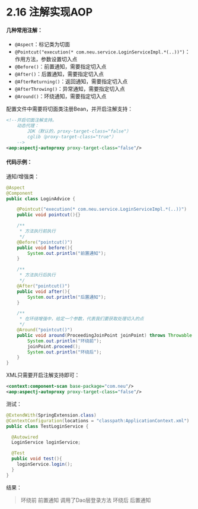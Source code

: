 # 2.16 注解实现AOP

#### 几种常用注解：

- `@Aspect`：标记类为切面
- `@Pointcut("execution(* com.neu.service.LoginServiceImpl.*(..))")`：作用方法，参数设置切入点
- `@Before()`：前置通知，需要指定切入点
- `@After()`：后置通知，需要指定切入点
- `@AfterReturning()`：返回通知，需要指定切入点
- `@AfterThrowing()`：异常通知，需要指定切入点
- `@Around()`：环绕通知，需要指定切入点



配置文件中需要将切面类注册Bean，并开启注解支持：

```xml
<!--开启切面注解支持。
    动态代理：
        JDK（默认的，proxy-target-class="false"）
        cglib（proxy-target-class="true"）
    -->
<aop:aspectj-autoproxy proxy-target-class="false"/>
```



#### 代码示例：

通知/增强类：

```java
@Aspect
@Component
public class LoginAdvice {

    @Pointcut("execution(* com.neu.service.LoginServiceImpl.*(..))")
    public void pointcut(){}

    /**
     * 方法执行前执行
     */
    @Before("pointcut()")
    public void before(){
        System.out.println("前置通知");
    }

    /**
     * 方法执行后执行
     */
    @After("pointcut()")
    public void after(){
        System.out.println("后置通知");
    }

    /**
     * 在环绕增强中，给定一个参数，代表我们要获取处理切入的点
     */
    @Around("pointcut()")
    public void around(ProceedingJoinPoint joinPoint) throws Throwable {
        System.out.println("环绕前");
        joinPoint.proceed();
        System.out.println("环绕后");
    }
}
```

XML只需要开启注解支持即可：

```xml
<context:component-scan base-package="com.neu"/>
<aop:aspectj-autoproxy proxy-target-class="false"/>
```



测试：

```java
@ExtendWith(SpringExtension.class)
@ContextConfiguration(locations = "classpath:ApplicationContext.xml")
public class TestLoginService {

  @Autowired
  LoginService loginService;

  @Test
  public void test(){
    loginService.login();
  }
}
```

结果：

>环绕前
>前置通知
>调用了Dao层登录方法
>环绕后
>后置通知

